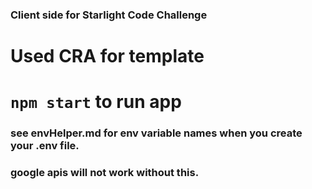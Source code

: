 ### Client side for Starlight Code Challenge

# Used CRA for template

# ```npm start``` to run app

### see envHelper.md for env variable names when you create your .env file.
### google apis will not work without this.
